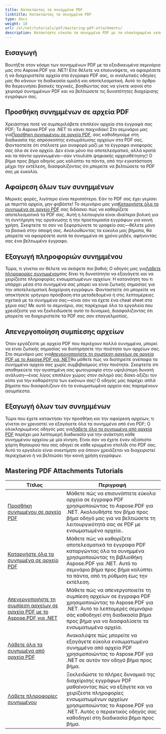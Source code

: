 ```yaml
---
title: Κατακτώντας τα συνημμένα PDF
linktitle: Κατακτώντας τα συνημμένα PDF
type: docs
weight: 18
url: /el/net/tutorials/pdf/mastering-pdf-attachments/
description: Κατακτήστε εύκολα τα συνημμένα PDF με τα ολοκληρωμένα εκπαιδευτικά προγράμματα Aspose.PDF για .NET. Οδηγίες βήμα προς βήμα για αποτελεσματική διαχείριση εγγράφων PDF.
---
```

## Εισαγωγή

Βουτήξτε στον κόσμο των συνημμένων PDF με τα εξειδικευμένα σεμινάρια μας στο Aspose.PDF για .NET! Είτε θέλετε να επισυνάψετε, να αφαιρέσετε ή να διαχειριστείτε αρχεία στα έγγραφα PDF σας, οι αναλυτικές οδηγίες μας θα κάνουν τη διαδικασία ομαλή και αποτελεσματική. Αυτό το άρθρο θα διερευνήσει βασικές τεχνικές, βοηθώντας σας να γίνετε ικανοί στο χειρισμό συνημμένων PDF και να βελτιώσετε τις δυνατότητες διαχείρισης εγγράφων σας.

## Προσθήκη συνημμένων σε αρχεία PDF
 Χρειάστηκε ποτέ να συμπεριλάβετε επιπλέον αρχεία στα έγγραφά σας PDF; Το Aspose.PDF για .NET το κάνει παιχνιδάκι! Στο σεμινάριο μας για[Προσθήκη συνημμένου σε αρχείο PDF](./adding-attachment/), σας καθοδηγούμε στη διαδικασία της απρόσκοπτης ενσωμάτωσης αρχείων στα PDF σας. Φανταστείτε ότι στέλνετε μια αναφορά μαζί με τα έγγραφα αναφοράς σας όλα σε ένα αρχείο. Δεν είναι μόνο πιο αποτελεσματικό, αλλά κρατά και τα πάντα οργανωμένα—σαν ντουλάπι ψηφιακής αρχειοθέτησης! Ο βήμα προς βήμα οδηγός μας καλύπτει τα πάντα, από την εγκατάσταση μέχρι την εκτέλεση, διασφαλίζοντας ότι μπορείτε να βελτιώσετε τα PDF σας με ευκολία.

## Αφαίρεση όλων των συνημμένων
 Μερικές φορές, λιγότερο είναι περισσότερο. Εάν το PDF σας έχει γεμίσει με περιττά αρχεία, μην φοβάστε! Το σεμινάριο μας για[Καταργήστε όλα τα συνημμένα σε αρχείο PDF](./remove-all-attachments/) σας διδάσκει πώς να καθαρίζετε αποτελεσματικά τα PDF σας. Αυτή η λειτουργία είναι ιδιαίτερα βολική για τη συντήρηση της οργάνωσης ή την προετοιμασία εγγράφων για κοινή χρήση. Σκεφτείτε το σαν να ξεφορτώνετε το γραφείο σας—θέλετε μόνο τα βασικά στην άποψή σας. Ακολουθώντας τα εύκολα μας βήματα, θα μπορείτε να αφαιρέσετε αυτά τα συνημμένα σε χρόνο μηδέν, αφήνοντάς σας ένα βελτιωμένο έγγραφο.

## Εξαγωγή πληροφοριών συνημμένου
 Τώρα, τι γίνεται αν θέλετε να σκάψετε πιο βαθιά; Ο οδηγός μας για[Λάβετε πληροφορίες συνημμένου](./get-attachment-information/)σας δίνει τη δυνατότητα να εξαγάγετε και να χειρίζεστε πληροφορίες ενσωματωμένων αρχείων. Η κατανόηση του τι υπάρχει μέσα στα συνημμένα σας μπορεί να είναι ζωτικής σημασίας για την αποτελεσματική διαχείριση εγγράφων. Φανταστείτε ότι μπορείτε να αποκτήσετε γρήγορα πρόσβαση στα μεταδεδομένα ή στις λεπτομέρειες σχετικά με τα συνημμένα σας—είναι σαν να έχετε ένα cheat sheet στα χέρια σας! Με αυτό το σεμινάριο, σας παρέχουμε όλα τα εργαλεία που χρειάζεστε για να ξεκλειδώσετε αυτό το δυναμικό, διασφαλίζοντας ότι μπορείτε να διαχειριστείτε τα PDF σας σαν επαγγελματίας.

## Απενεργοποίηση συμπίεσης αρχείων
 Όταν εργάζεστε με αρχεία PDF που περιέχουν πολλά συνημμένα, μπορεί να είναι ζωτικής σημασίας να διατηρήσετε την ποιότητα των αρχείων σας. Στο σεμινάριο μας για[Απενεργοποιήστε τη συμπίεση αρχείων σε αρχεία PDF με το Aspose.PDF για .NET](./disable-file-compression-in-pdf-files/)θα μάθετε πώς να διατηρείτε ανέπαφα τα συνημμένα αρχεία σας χωρίς συμβιβασμούς στην ποιότητα. Σκεφτείτε ότι αποθηκεύετε την αγαπημένη σας φωτογραφία στην υψηλότερη δυνατή ανάλυση—ένας λίγος επιπλέον χώρος στον σκληρό σας δίσκο αξίζει τον κόπο για την καθαρότητα των εικόνων σας! Ο οδηγός μας παρέχει απλά βήματα που διασφαλίζουν ότι τα ενσωματωμένα αρχεία σας παραμένουν ασυμπίεστα.

## Εξαγωγή όλων των συνημμένων
 Τώρα που έχετε κατακτήσει την προσθήκη και την αφαίρεση αρχείων, τι γίνεται αν χρειαστεί να εξαγάγετε όλα τα συνημμένα από ένα PDF; Ο ολοκληρωμένος οδηγός μας για[Λάβετε όλα τα συνημμένα από αρχεία PDF](./get-all-the-attachments-from-pdf-files/) παρέχει μια λεπτομερή διαδικασία για την ανάκτηση κάθε συνημμένου αρχείου με μία κίνηση. Είναι σαν να έχετε έναν αξιόπιστο χάρτη θησαυρού που σας οδηγεί σε κάθε κρυμμένο στολίδι στο PDF σας. Αυτό το εργαλείο είναι ανεκτίμητο για όποιον χρειάζεται να διαχειριστεί περιεχόμενο ή να βελτιώσει την κοινή χρήση εγγράφων.


## Mastering PDF Attachments Tutorials
| Τίτλος | Περιγραφή |
| --- | --- | 
| [Προσθήκη συνημμένου σε αρχείο PDF](./adding-attachment/) | Μάθετε πώς να επισυνάπτετε εύκολα αρχεία σε έγγραφα PDF χρησιμοποιώντας το Aspose.PDF για .NET. Ακολουθήστε τον βήμα προς βήμα οδηγό μας για να βελτιώσετε τη λειτουργικότητά σας σε PDF με ενσωματωμένα αρχεία.. |  
| [Καταργήστε όλα τα συνημμένα σε αρχείο PDF](./remove-all-attachments/) | Μάθετε πώς να καθαρίζετε αποτελεσματικά τα έγγραφα PDF καταργώντας όλα τα συνημμένα χρησιμοποιώντας τη βιβλιοθήκη Aspose.PDF για .NET. Αυτό το σεμινάριο βήμα προς βήμα καλύπτει τα πάντα, από τη ρύθμιση έως την εκτέλεση. |  
| [Απενεργοποιήστε τη συμπίεση αρχείων σε αρχεία PDF με το Aspose.PDF για .NET](./disable-file-compression-in-pdf-files/) | Μάθετε πώς να απενεργοποιείτε τη συμπίεση αρχείων σε έγγραφα PDF χρησιμοποιώντας το Aspose.PDF για .NET. Αυτό το λεπτομερές σεμινάριο σάς καθοδηγεί στη διαδικασία βήμα προς βήμα για να διασφαλίσετε τα ενσωματωμένα αρχεία. |  
| [Λάβετε όλα τα συνημμένα από αρχεία PDF](./get-all-the-attachments-from-pdf-files/) | Ανακαλύψτε πώς μπορείτε να εξαγάγετε εύκολα ενσωματωμένα συνημμένα από αρχεία PDF χρησιμοποιώντας το Aspose.PDF για .NET σε αυτόν τον οδηγό βήμα προς βήμα. |  
| [Λάβετε πληροφορίες συνημμένου](./get-attachment-information/) | Ξεκλειδώστε το πλήρες δυναμικό της διαχείρισης εγγράφων PDF μαθαίνοντας πώς να εξάγετε και να χειρίζεστε πληροφορίες ενσωματωμένων αρχείων χρησιμοποιώντας το Aspose.PDF για .NET. Αυτός ο περιεκτικός οδηγός σας καθοδηγεί στη διαδικασία βήμα προς βήμα. |  
